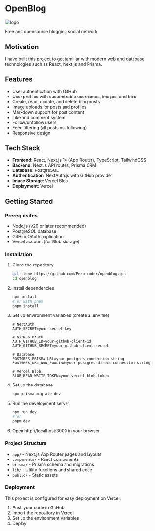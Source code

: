 # OpenBlog

![logo](https://i.imgur.com/L6CbstS.png)

Free and opensource blogging social network

## Motivation

I have built this project to get familiar with modern web and database technologies such as React, Next.js and Prisma.

## Features

-   User authentication with GitHub
-   User profiles with customizable usernames, images, and bios
-   Create, read, update, and delete blog posts
-   Image uploads for posts and profiles
-   Markdown support for post content
-   Like and comment system
-   Follow/unfollow users
-   Feed filtering (all posts vs. following)
-   Responsive design

## Tech Stack

-   **Frontend**: React, Next.js 14 (App Router), TypeScript, TailwindCSS
-   **Backend**: Next.js API routes, Prisma ORM
-   **Database**: PostgreSQL
-   **Authentication**: NextAuth.js with GitHub provider
-   **Image Storage**: Vercel Blob
-   **Deployment**: Vercel

## Getting Started

### Prerequisites

-   Node.js (v20 or later recommended)
-   PostgreSQL database
-   GitHub OAuth application
-   Vercel account (for Blob storage)

### Installation

1. Clone the repository

    ```bash
    git clone https://github.com/Pero-coder/openblog.git
    cd openblog
    ```

2. Install dependencies

    ```bash
    npm install
    # or with pnpm
    pnpm install
    ```

3. Set up environment variables (create a .env file)

    ```env
    # NextAuth
    AUTH_SECRET=your-secret-key

    # GitHub OAuth
    AUTH_GITHUB_ID=your-github-client-id
    AUTH_GITHUB_SECRET=your-github-client-secret

    # Database
    POSTGRES_PRISMA_URL=your-postgres-connection-string
    POSTGRES_URL_NON_POOLING=your-postgres-direct-connection-string

    # Vercel Blob
    BLOB_READ_WRITE_TOKEN=your-vercel-blob-token
    ```

4. Set up the database

    ```bash
    npx prisma migrate dev
    ```

5. Run the development server

    ```bash
    npm run dev
    # or
    pnpm dev
    ```

6. Open http://localhost:3000 in your browser

### Project Structure

-   `app/` - Next.js App Router pages and layouts
-   `components/` - React components
-   `prisma/` - Prisma schema and migrations
-   `lib/` - Utility functions and shared code
-   `public/` - Static assets

### Deployment

This project is configured for easy deployment on Vercel:

1. Push your code to GitHub
2. Import the repository in Vercel
3. Set up the environment variables
4. Deploy

